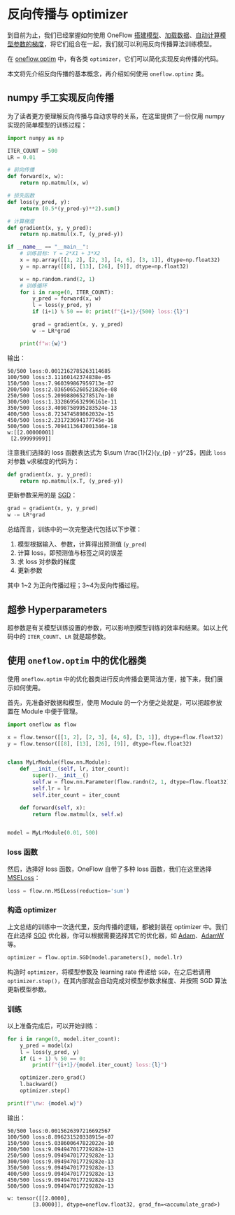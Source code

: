 # 反向传播与 optimizer

到目前为止，我们已经掌握如何使用 OneFlow [搭建模型](./04_build_network.md)、[加载数据](todo_dataset_dataloader.md)、[自动计算模型参数的梯度](./05_autograd.md)，将它们组合在一起，我们就可以利用反向传播算法训练模型。

在 [oneflow.optim](https://oneflow.readthedocs.io/en/master/optim.html) 中，有各类 `optimizer`，它们可以简化实现反向传播的代码。

本文将先介绍反向传播的基本概念，再介绍如何使用 `oneflow.optimz` 类。

## numpy 手工实现反向传播

为了读者更方便理解反向传播与自动求导的关系，在这里提供了一份仅用 numpy 实现的简单模型的训练过程：

```python
import numpy as np

ITER_COUNT = 500
LR = 0.01

# 前向传播
def forward(x, w):
    return np.matmul(x, w)

# 损失函数
def loss(y_pred, y):
    return (0.5*(y_pred-y)**2).sum()

# 计算梯度
def gradient(x, y, y_pred):
    return np.matmul(x.T, (y_pred-y))

if __name__ == "__main__":
    # 训练目标: Y = 2*X1 + 3*X2
    x = np.array([[1, 2], [2, 3], [4, 6], [3, 1]], dtype=np.float32)
    y = np.array([[8], [13], [26], [9]], dtype=np.float32)

    w = np.random.rand(2, 1)
    # 训练循环
    for i in range(0, ITER_COUNT):
        y_pred = forward(x, w)
        l = loss(y_pred, y)
        if (i+1) % 50 == 0: print(f"{i+1}/{500} loss:{l}")

        grad = gradient(x, y, y_pred)
        w -= LR*grad

    print(f"w:{w}")
```

输出：

```text
50/500 loss:0.0012162785263114685
100/500 loss:3.11160142374838e-05
150/500 loss:7.960399867959713e-07
200/500 loss:2.0365065260521826e-08
250/500 loss:5.209988065278517e-10
300/500 loss:1.3328695632996161e-11
350/500 loss:3.4098758995283524e-13
400/500 loss:8.723474589862032e-15
450/500 loss:2.231723694177745e-16
500/500 loss:5.7094113647001346e-18
w:[[2.00000001]
 [2.99999999]]
```

注意我们选择的 loss 函数表达式为 $\sum \frac{1}{2}(y_{p} - y)^2$，因此 `loss` 对参数 `w`求梯度的代码为：

```python
def gradient(x, y, y_pred):
    return np.matmul(x.T, (y_pred-y))
```

更新参数采用的是 [SGD](https://en.wikipedia.org/wiki/Stochastic_gradient_descent)：

```python
grad = gradient(x, y, y_pred)
w -= LR*grad
```

总结而言，训练中的一次完整迭代包括以下步骤：

1. 模型根据输入、参数，计算得出预测值 (`y_pred`)
2. 计算 loss，即预测值与标签之间的误差
3. 求 loss 对参数的梯度
4. 更新参数

其中 1~2 为正向传播过程；3~4为反向传播过程。

## 超参 Hyperparameters

超参数是有关模型训练设置的参数，可以影响到模型训练的效率和结果。如以上代码中的 `ITER_COUNT`、`LR` 就是超参数。

## 使用 `oneflow.optim` 中的优化器类

使用 `oneflow.optim` 中的优化器类进行反向传播会更简洁方便，接下来，我们展示如何使用。

首先，先准备好数据和模型，使用 Module 的一个方便之处就是，可以把超参放置在 Module 中便于管理。

```python
import oneflow as flow

x = flow.tensor([[1, 2], [2, 3], [4, 6], [3, 1]], dtype=flow.float32)
y = flow.tensor([[8], [13], [26], [9]], dtype=flow.float32)


class MyLrModule(flow.nn.Module):
    def __init__(self, lr, iter_count):
        super().__init__()
        self.w = flow.nn.Parameter(flow.randn(2, 1, dtype=flow.float32))
        self.lr = lr
        self.iter_count = iter_count

    def forward(self, x):
        return flow.matmul(x, self.w)


model = MyLrModule(0.01, 500)
```

### loss 函数

然后，选择好 loss 函数，OneFlow 自带了多种 loss 函数，我们在这里选择 [MSELoss](https://oneflow.readthedocs.io/en/master/nn.html?highlight=mseloss#oneflow.nn.MSELoss)：

```python
loss = flow.nn.MSELoss(reduction='sum')
```
### 构造 optimizer
上文总结的训练中一次迭代里，反向传播的逻辑，都被封装在 optimizer 中。我们在此选择 [SGD](https://oneflow.readthedocs.io/en/master/optim.html?highlight=sgd#oneflow.optim.SGD) 优化器，你可以根据需要选择其它的优化器，如 [Adam](https://oneflow.readthedocs.io/en/master/optim.html?highlight=adam#oneflow.optim.Adam)、[AdamW](https://oneflow.readthedocs.io/en/master/optim.html?highlight=adamw#oneflow.optim.AdamW) 等。

```python
optimizer = flow.optim.SGD(model.parameters(), model.lr)
```

构造时 `optimizer`，将模型参数及 learning rate 传递给 `SGD`，在之后若调用 `optimizer.step()`，在其内部就会自动完成对模型参数求梯度、并按照 SGD 算法更新模型参数。

### 训练

以上准备完成后，可以开始训练：

```python
for i in range(0, model.iter_count):
    y_pred = model(x)
    l = loss(y_pred, y)
    if (i + 1) % 50 == 0:
        print(f"{i+1}/{model.iter_count} loss:{l}")

    optimizer.zero_grad()
    l.backward()
    optimizer.step()

print(f"\nw: {model.w}")
```

输出：
```text
50/500 loss:0.0015626397216692567
100/500 loss:8.896231520338915e-07
150/500 loss:5.038600647822022e-10
200/500 loss:9.094947017729282e-13
250/500 loss:9.094947017729282e-13
300/500 loss:9.094947017729282e-13
350/500 loss:9.094947017729282e-13
400/500 loss:9.094947017729282e-13
450/500 loss:9.094947017729282e-13
500/500 loss:9.094947017729282e-13

w: tensor([[2.0000],
        [3.0000]], dtype=oneflow.float32, grad_fn=<accumulate_grad>)
```
